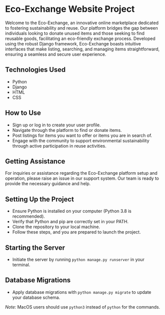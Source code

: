 # Eco-Exchange Website Project

Welcome to the Eco-Exchange, an innovative online marketplace dedicated to fostering sustainability and reuse. Our platform bridges the gap between individuals looking to donate unused items and those seeking to find reusable goods, facilitating an eco-friendly exchange process. Developed using the robust Django framework, Eco-Exchange boasts intuitive interfaces that make listing, searching, and managing items straightforward, ensuring a seamless and secure user experience.

## Technologies Used
- Python
- Django
- HTML
- CSS

## How to Use
- Sign up or log in to create your user profile.
- Navigate through the platform to find or donate items.
- Post listings for items you want to offer or items you are in search of.
- Engage with the community to support environmental sustainability through active participation in reuse activities.

## Getting Assistance
For inquiries or assistance regarding the Eco-Exchange platform setup and operation, please raise an issue in our support system. Our team is ready to provide the necessary guidance and help.

## Setting Up the Project
- Ensure Python is installed on your computer (Python 3.8 is recommended).
- Verify that Python and pip are correctly set in your PATH.
- Clone the repository to your local machine.
- Follow these steps, and you are prepared to launch the project.

## Starting the Server
- Initiate the server by running `python manage.py runserver` in your terminal.

## Database Migrations
- Apply database migrations with `python manage.py migrate` to update your database schema.

_Note:_ MacOS users should use `python3` instead of `python` for the commands.
